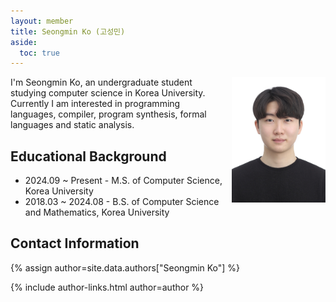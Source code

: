 ```yaml
---
layout: member
title: Seongmin Ko (고성민)
aside:
  toc: true
---
```


<img src="/assets/images/members/seongmin.ko.jpg"
align="right" style="margin-left: 1em" width="150em">

I'm Seongmin Ko, an undergraduate student studying computer science in Korea University. 
Currently I am interested in programming languages, compiler,
program synthesis, formal languages and static analysis.

## Educational Background
- 2024.09 ~ Present - M.S. of Computer Science, Korea University
- 2018.03 ~ 2024.08 - B.S. of Computer Science and Mathematics, Korea University

## Contact Information
{% assign author=site.data.authors["Seongmin Ko"] %}
<div>{% include author-links.html author=author %}</div>

